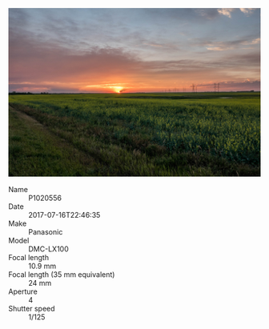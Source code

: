 [![P1020556](/photos/hd/P1020556.jpg)](/photos/full/P1020556.jpg?raw=true)

<dl>
  <dt>Name</dt>
  <dd>P1020556</dd>
  <dt>Date</dt>
  <dd>2017-07-16T22:46:35</dd>
  <dt>Make</dt>
  <dd>Panasonic</dd>
  <dt>Model</dt>
  <dd>DMC-LX100</dd>
  <dt>Focal length</dt>
  <dd>10.9 mm</dd>
  <dt>Focal length (35 mm equivalent)</dt>
  <dd>24 mm</dd>
  <dt>Aperture</dt>
  <dd>4</dd>
  <dt>Shutter speed</dt>
  <dd>1/125</dd>
</dl>
